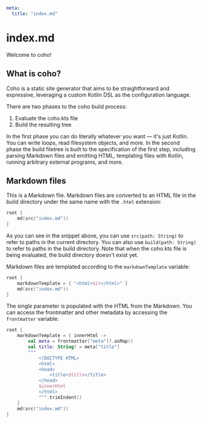```yaml
meta:
  title: "index.md"
```

# index.md

Welcome to coho!

## What is coho?

Coho is a static site generator that aims to be straightforward and expressive, leveraging a custom Kotlin DSL as the
configuration language.

There are two phases to the coho build process:
1. Evaluate the coho.kts file
2. Build the resulting tree

In the first phase you can do literally whatever you want — it's just Kotlin.
You can write loops, read filesystem objects, and more.
In the second phase the build filetree is built to the specification of the first step, including parsing Markdown 
files and emitting HTML, templating files with Kotlin, running arbitrary external programs, and more.

## Markdown files

This is a Markdown file.
Markdown files are converted to an HTML file in the build directory under the same name with the `.html` extension:

```kotlin
root {
    md(src("index.md"))
}
```

As you can see in the snippet above, you can use `src(path: String)` to refer to paths in the current directory.
You can also use `build(path: String)` to refer to paths in the build directory.
Note that when the coho.kts file is being evaluated, the build directory doesn't exist yet.

Markdown files are templated according to the `markdownTemplate` variable:

```kotlin
root {
    markdownTemplate = { "<html>$it</html>" }
    md(src("index.md"))
}
```

The single parameter is populated with the HTML from the Markdown.
You can access the frontmatter and other metadata by accessing the `frontmatter` variable:

```kotlin
root {
    markdownTemplate = { innerHtml ->
        val meta = frontmatter["meta"]?.asMap()
        val title: String? = meta["title"]
        """
            <!DOCTYPE HTML>
            <html>
            <head>
                <title>$title</title>
            </head>
            $innerHtml
            </html>
            """.trimIndent()
    }
    md(src("index.md"))
}
```
